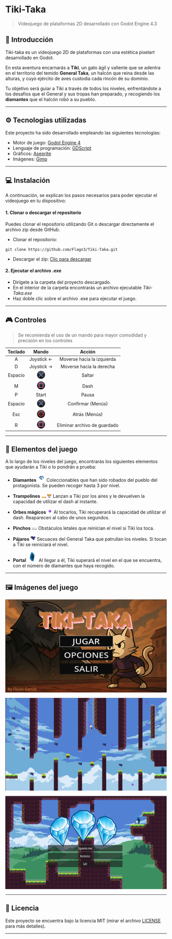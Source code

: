 # Tiki-Taka

>Videojuego de plataformas 2D desarrollado con Godot Engine 4.3

## :game_die: Introducción
Tiki-taka es un videojuego 2D de plataformas con una estética pixelart desarrollado en Godot. 

En esta aventura encarnarás a **Tiki**, un gato ágil y valiente que se adentra en el territorio del temido **General Taka**, un halcón que reina desde las alturas, y cuyo ejército de aves custodia cada rincón de su dominio.

Tu objetivo será guiar a Tiki a través de todos los niveles, enfrentándote a los desafíos que el General y sus tropas han preparado, y recogiendo los **diamantes** que el halcón robó a su pueblo.


---

## :gear: Tecnologías utilizadas
Este proyecto ha sido desarrollado empleando las siguientes tecnologías:
* Motor de juego: [Godot Engine 4](https://godotengine.org/)
* Lenguaje de programación: [GDScript](https://docs.godotengine.org/en/stable/)
* Gráficos: [Aseprite](https://www.aseprite.org/)
* Imágenes: [Gimp](https://www.gimp.org/)

---

## :computer: Instalación
A continuación, se explican los pasos necesarios para poder ejecutar el videojuego en tu dispositivo:
#### 1. Clonar o descargar el repositorio
Puedes clonar el repositorio utilizando Git o descargar directamente el archivo zip desde GitHub.
- Clonar el repositorio:
```
git clone https://github.com/Flagn3/Tiki-Taka.git
```
- Descargar el zip: [Clic para descargar](https://github.com/Flagn3/Tiki-Taka/archive/refs/heads/main.zip)

#### 2. Ejecutar el archivo .exe
- Dirígete a la carpeta del proyecto descargado.
- En el interior de la carpeta encontrarás un archivo ejecutable *Tiki-Taka.exe*
- Haz doble clic sobre el archivo .exe para ejecutar el juego.

---

## :video_game: Controles

> Se recomienda el uso de un mando para mayor comodidad y precisión en los controles

|Teclado|Mando                                |Acción                       |
|:-----:|:-----------------------------------:|:---------------------------:|
|A      | Joystick ←                          |Moverse hacia la izquierda   |
|D      | Joystick →                          |Moverse hacia la derecha     |
|Espacio| ![X](Tiki-Taka/Imagenes/equis.png)            |Saltar               |
|M      | ![cuadrado](Tiki-Taka/Imagenes/cuadrado.png)  |Dash                 |
|P      | Start                                         |Pausa                |
|Espacio| ![X](Tiki-Taka/Imagenes/equis.png)            |Confirmar (Menús)    |
|Esc    | ![circulo](Tiki-Taka/Imagenes/circulo.png)    | Atrás (Menús)       |
| R     | ![cuadrado](Tiki-Taka/Imagenes/cuadrado.png)  | Eliminar archivo de guardado|

---

## :space_invader: Elementos del juego  

A lo largo de los niveles del juego, encontrarás los siguientes elementos que ayudarán a Tiki o lo pondrán a prueba:

- **Diamantes**
![Diamante](Tiki-Taka/Sprites/Diamante/04.png) 
Coleccionables que han sido robados del pueblo del protagonista. Se pueden recoger hasta 3 por nivel.

- **Trampolines**
![Trampolin](Tiki-Taka/Sprites/trampolin.png) 
Lanzan a Tiki por los aires y le devuelven la capacidad de utilizar el dash al instante.

- **Orbes mágicos**
![orbe](Tiki-Taka/Imagenes/orbe.png)
Al tocarlos, Tiki recuperará la capacidad de utilizar el dash. Reaparecen al cabo de unos segundos.

- **Pinchos**
![pincho](Tiki-Taka/Sprites/pincho.png) 
Obstáculos letales que reinician el nivel si Tiki los toca.

- **Pájaros**
![pajaro](Tiki-Taka/Imagenes/pajaro.png)
Secuaces del General Taka que patrullan los niveles. Si tocan a Tiki se reiniciará el nivel.

- **Portal**
![portal](Tiki-Taka/Imagenes/portal.png)
Al llegar a él, Tiki superará el nivel en el que se encuentra, con el número de diamantes que haya recogido.

---

## :framed_picture: Imágenes del juego

![menu_principal](Tiki-Taka/Imagenes/menuPrincipal.png)

![nivel](Tiki-Taka/Imagenes/imagen_nivel.png)

![nivel_completo](Tiki-Taka/Imagenes/nivel_completado.png)

---

## :scroll: Licencia

Este proyecto se encuentra bajo la licencia MIT (mirar el archivo [LICENSE](LICENSE) para más detalles).

---
